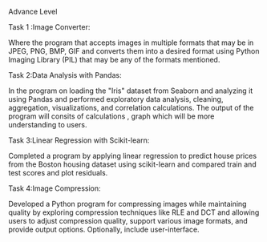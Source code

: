 Advance Level 

Task 1 :Image Converter:

Where the  program that accepts images in multiple formats that may be in JPEG, PNG, BMP, GIF and converts them into a desired format using Python Imaging Library (PIL) that may be any of the formats mentioned.


Task 2:Data Analysis with Pandas:

In the program on loading  the "Iris" dataset from Seaborn and analyzing it using Pandas and performed exploratory data analysis, cleaning, aggregation, visualizations, and correlation calculations.
The output of the program will consits of calculations , graph which will be more understanding to users.


Task 3:Linear Regression with Scikit-learn:

Completed a program by applying linear regression to predict house prices from the Boston housing dataset using scikit-learn and compared train and test scores and plot residuals.

Task 4:Image Compression:

Developed a Python program for compressing images while maintaining quality by exploring compression techniques like RLE and DCT and allowing  users to adjust compression quality, support various image formats, and provide output options. Optionally, include user-interface.